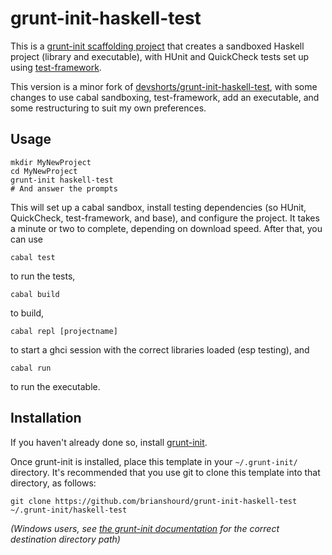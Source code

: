 # grunt-init-haskell-test

This is a [grunt-init scaffolding project][grunt-init] that creates a sandboxed
Haskell project (library and executable), with HUnit and QuickCheck tests set up
using [test-framework][].

This version is a minor fork of
[devshorts/grunt-init-haskell-test](https://github.com/devshorts/grunt-init-haskell-test),
with some changes to use cabal sandboxing, test-framework, add an executable,
and some restructuring to suit my own preferences.

## Usage

```
mkdir MyNewProject
cd MyNewProject
grunt-init haskell-test
# And answer the prompts
```

This will set up a cabal sandbox, install testing dependencies (so HUnit,
QuickCheck, test-framework, and base), and configure the project. It takes a
minute or two to complete, depending on download speed. After that, you can use

```
cabal test
```

to run the tests,

```
cabal build
```

to build,

```
cabal repl [projectname]
```

to start a ghci session with the correct libraries loaded (esp testing), and

```
cabal run
```

to run the executable.

## Installation
If you haven't already done so, install [grunt-init][].

Once grunt-init is installed, place this template in your `~/.grunt-init/`
directory. It's recommended that you use git to clone this template into that
directory, as follows:

```
git clone https://github.com/brianshourd/grunt-init-haskell-test ~/.grunt-init/haskell-test
```

_(Windows users, see [the grunt-init documentation][grunt-init] for the correct
destination directory path)_

[grunt-init]: http://gruntjs.com/project-scaffolding
[test-framework]: https://hackage.haskell.org/package/test-framework
